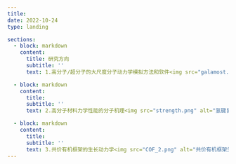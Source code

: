 ```yaml
---
title:
date: 2022-10-24
type: landing

sections:
  - block: markdown
    content:
      title: 研究方向
      subtitle: ''
      text: 1.高分子/超分子的大尺度分子动力学模拟方法和软件<img src="galamost.png" alt="GALAMOST" class="center-image" />

  - block: markdown
    content:
      title:
      subtitle: ''
      text: 2.高分子材料力学性能的分子机理<img src="strength.png" alt="氢键复合物的力学性能" class="center-image" />

  - block: markdown
    content:
      title:
      subtitle: ''
      text: 3.共价有机框架的生长动力学<img src="COF_2.png" alt="共价有机框架生长" class="center-image" />
---
```

